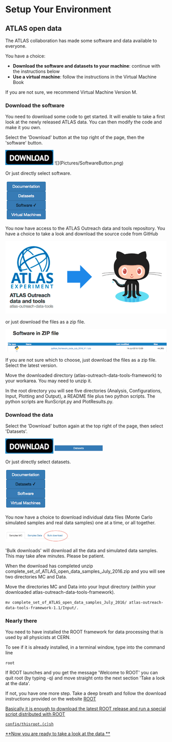 # Setup Your Environment
## ATLAS open data

The ATLAS collaboration has made some software and data available to everyone.

You have a choice:

* **Download the software and datasets to your machine**: continue with the instructions below
* **Use a virtual machine**: follow the instructions in the Virtual Machine Book

If you are not sure, we recommend Virtual Machine Version M.

### Download the software

You need to download some code to get started. It will enable to take a first look at the newly released ATLAS data.  You can then modify the code and make it you own.

Select the 'Download' button at the top right of the page, then the 'software' button.

<img src="./Pictures/Download.jpg" width="150" />
![](Pictures/SoftwareButton.png)

Or just directly select software. 

![](Pictures/SoftwareSelected.png)

You now have access to the ATLAS Outreach  data and tools repository. You have a choice to take a look and download the source code from GitHub  

![](Pictures/SoftwareInGithub.png)

or just download the files as a zip file.  

![](Pictures/SoftwareInZip.png)

If you are not sure which to choose, just download the files as a zip file. Select the latest version.
 
Move the downloaded directory (atlas-outreach-data-tools-framework) to your workarea. You may need to unzip it. 
 
In the root directory you will see five directories (Analysis, Configurations, Input, Plotting and Output), a README file plus two python scripts.  The python scripts are RunScript.py and PlotResults.py. 

### Download the data

Select the 'Download' button again at the top right of the page, then select 'Datasets'.

<img src="./Pictures/Download.jpg" width="150" />
<img src="./Pictures/DatasetsButton.jpg" width="150" />

Or just directly select datasets. 

![](Pictures/DatasetsSelected.png)


You now have a choice to download individual data files (Monte Carlo simulated samples and real data samples) one at a time, or all together.

<img src="./Pictures/BulkDownload.jpg" width="200" />

'Bulk downloads' will download all the data and simulated data samples.  This may take afew minutes.  Please be patient.

When the download has completed unzip  complete_set_of_ATLAS_open_data_samples_July_2016.zip and you will see two directories MC and Data.

Move the directories MC and Data into your Input directory (within your downloaded atlas-outreach-data-tools-framework). 

```mv complete_set_of_ATLAS_open_data_samples_July_2016/ atlas-outreach-data-tools-framework-1.1/Input/.```

### Nearly there
  
You need to have installed the ROOT framework for data processing that is used by all physicists at CERN.

To see if it is already installed, in a terminal window, type into the command line

```root```

If ROOT launches and you get the message 'Welcome to ROOT' you can quit root 
(by typing -q)
and move straight onto the next section 'Take a look at the data'.    
    
If not, you have one more step.  Take a deep breath and 
follow the download instructions provided on the website 
<a href="https://root.cern.ch/downloading-root/" target="_blank"> ROOT

Basically it is enough to download the latest ROOT release and
run a special script distributed with ROOT 

    config/thisroot.(c)sh

**Now you are ready to take a look at the data
**
